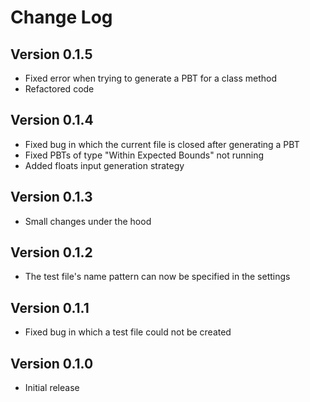 Change Log
==========

Version 0.1.5
-------------

-   Fixed error when trying to generate a PBT for a class method
-   Refactored code

Version 0.1.4
-------------

-   Fixed bug in which the current file is closed after generating a PBT
-   Fixed PBTs of type "Within Expected Bounds" not running
-   Added floats input generation strategy

Version 0.1.3
-------------

-   Small changes under the hood

Version 0.1.2
-------------

-   The test file's name pattern can now be specified in the settings
 
Version 0.1.1
-------------

-   Fixed bug in which a test file could not be created


Version 0.1.0
-------------

-   Initial release
